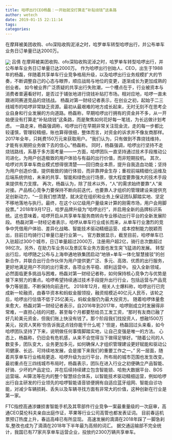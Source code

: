 ```yaml
---
title: 哈啰出行CEO杨磊：一开始就没打算走“补贴烧钱”这条路
author: wetech
date: 2019-01-15 22:11:14
tags: 
categories: 
---
```

在摩拜被美团收购、ofo深陷收购泥淖之时，哈罗单车转型哈啰出行，并公布单车业务日订单量已达2000万。
<!-- more -->
<img align="center" border="0" src="https://imgcdn.yicai.com/uppics/images/2019/01/ca2598164bf77e8e42398ff3a76470d1.jpg" />
吕倩
在摩拜被美团收购、ofo深陷收购泥淖之时，哈罗单车转型哈啰出行，并公布单车业务日订单量已达2000万。
作为哈啰出行创始人、CEO，出生于1988年的杨磊，伴随着共享单车行业竞争格局升级，以及哈啰出行业务规模扩大的节奏，不断调整自己的心态与眼界，顺应战局与地位的变更，逐渐成长为更加成熟的创业者。
如今被业界广泛质疑的共享出行失败潮，一个槽点在于，行业被资本与消费者普遍看好时，是否过于铺张地进行烧钱补贴打市场。相对应地，哈啰一直未跟进同赛道竞品的烧钱战。
杨磊对第一财经记者表示，在创业之初，起始于二三线城市的哈啰非常缺乏资源。最初从最艰难的地方成长起来，无时无刻不在思考企业自身和行业发展的方向道路。杨磊称，早期哈啰出行拥有的资金并不多，从一开始便没有打算走“补贴烧钱”这条路，而是聚焦如何花好每一笔钱，为长远做计划考虑。
一路走来，杨磊强调称，哈啰出行在早期非常关注现金流，走的每一步都比较谨慎，管理较精细，账也算得很细，整体而言，对资金的诉求并不像友商那样。2017年全年，只耗费150万元来获取用户。“我们认为，只有做到不靠烧钱维持，才能有长期把业务做下去的信心。”杨磊称。
同时，杨磊强调，哈啰出行坚持不走烧钱路线，系基于多方面考量——一方面，哈啰团队一直坚持通过技术手段推动公司进化，为用户创造极致的用户体验与有益的出行价值，而非短期投机。
其次，哈啰对共享单车商业模式想得很清楚——回归商业本质，提升自我造血功能；坚持为用户创造价值，提供极致的骑行体验，而非靠押金生存；重视前端精细化运维及后端系统供给，未来的共享、智能和绿色出行场景，很大程度要靠强大的技术手段来提供有力支撑。
再次，杨磊认为，除了技术以外，“人”的需求始终要靠“人”来对接。产品核心竞争力要保持不断向前迭代，也要靠人才组织的管理建设来提供充足创新动力，“一旦我们想清楚，就决定在组织和业务上保证团队脚踏实地、坚定不移地落地与执行。最终，在这个以亿级用户量级来计算的刚需市场，用户会用脚投票。”
2018年9月17日，哈罗品牌升级为“哈啰出行”，并启用全新的品牌标识系统。这也意味着，哈啰开启从共享单车服务商转向专业移动出行平台的全新发展阶段。
杨磊对第一财经记者表示，哈啰从单车行业成长而来，从单车行业激烈的竞争中凭借用户体验、差异化战略、智能技术驱动精细运营、成本控制能力脱颖而出，目前日均骑行订单量已是行业第一。
官方数据显示，截至目前，哈啰单车已入驻超过300个城市，日订单量超过2000万，注册用户超2亿，骑行总次数超过98亿次。另外，在助力车业务以及景区车业务方面也发生突飞猛进的发展。
转型出行后，哈啰随之公布与上海申通地铁集团启动“地铁+单车一体化智慧接驳”的创新合作，并联合出行合作伙伴为用户提供更广泛、多元、高效、优质的出行服务，更好地满足用户不同的出行需求，各项业务平稳、顺利运营中。
投入全新领域，必然面临更多挑战与困难，杨磊对第一财经记者称，如何保持核心竞争力与优势是接下来努力的重点。哈啰希望持续通过技术手段提升出行行业，包括运营与产品竞争力等层面，不断保持向前迭代。
2018年12月，相关人士爆料称，哈啰出行已完成新一轮融资，由春华资本和蚂蚁金服领投，融资规模近40亿元人民币，该轮之后，哈啰出行估值不低于25亿美元，蚂蚁金服仍为最大投资方。
随着哈啰体量愈来愈大，杨磊对第一财经记者表示，自2016年到2017年，哈啰刚成立时发展得非常难，一直担心钱的问题，甚至每个月都要愁给员工发工资，“那时有友商已融了好几轮美元资金，但我们账上快没有钱了。那个阶段我们找投资人，想融1500万美元，投资人笑称‘你告诉我这点钱你能干什么呢？’但是，杨磊回过头来看，如今哈啰团队坚持了下来，说明做任何事情脚踏实地，让自己变强是唯一的方法。
心态上，杨磊称，仍旧会有危机感，从来不会觉得当下做得足够好。“随着公司的人数变多，团队变大，业务更加多元，如何确保人才组织管理建设更好赋能和驱动公司健康、长远、可持续地发展，会是接下来我们的重要工作之一。”
另一层面，随着共享单车行业格局更迭、哈啰升级为出行平台，所布局的城市范围也发生改变。
最初重点在三四线城市布局时，杨磊表示，团队在进入行业之初便确立产品智能、好骑、少坏的产品定位，并在后续持续建立包含智能锁、哈勃大数据平台、BOS运营端、AI算法等在内的整个智慧综合体系，以智能技术驱动精细运营，例如哈啰出行自主研发的行业领先的哈啰智能语音锁便拥有自适应蓝牙组网、智能自诊功能，对减少车辆损耗、丢失以及车辆寻找方面有非常大的价值，这种创新在行业是第一家。
 
 
FTC指控高通涉嫌损害智能手机及其零部件行业竞争一案最重量级的一次庭审，高通CEO莫伦科夫亲自出庭作证，苹果等行业公司高管也都发表证词。
目前春运机票预订热度上升，春运高峰已有所显现。
高速发展的滴滴在2018年踩了一脚急刹车,整改也成为了滴滴在2018年下半年最为高频的词汇。
据交通运输部不完全统计，我国已有77家共享单车运营企业，投放约2300万辆共享单车。
